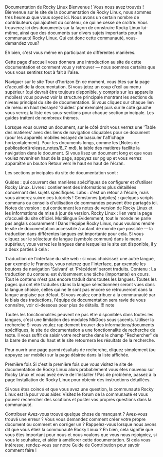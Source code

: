 Documentation de Rocky Linux
Bienvenue !
Vous nous avez trouvés ! Bienvenue sur le site de la documentation de Rocky Linux, nous sommes très heureux que vous soyez ici. Nous avons un certain nombre de contributeurs qui ajoutent du contenu, ce qui ne cesse de croître. Vous trouverez ici des documents sur la façon de construire Rocky Linux lui-même, ainsi que des documents sur divers sujets importants pour la communauté Rocky Linux. Qui est donc cette communauté, vous-demandez vous?

Eh bien, c'est vous même en participant de différentes manières.

Cette page d'accueil vous donnera une introduction au site de cette documentation et comment vous y retrouver — nous sommes certains que vous vous sentirez tout à fait à l'aise.

Naviguer sur le site
Tour d'horizon
En ce moment, vous êtes sur la page d'accueil de la documentation. Si vous jetez un coup d'œil au menu supérieur (qui devrait être toujours disponible, y compris sur les appareils mobiles) vous pouvez voir la structure principale montrant les sections du niveau principal du site de documentation. Si vous cliquez sur chaque lien de menu en haut (essayez 'Guides' par exemple) puis sur le côté gauche vous verrez la liste des sous-sections pour chaque section principale. Les guides traitent de nombreux thèmes.

Lorsque vous ouvrez un document, sur le côté droit vous verrez une 'Table des matières' avec des liens de navigation cliquables pour ce document (pour les appareils mobiles essayez de basculer l'affichage horizontalement). Pour les documents longs, comme les [Notes de publication](release_notes/8_7. md), la table des matières facilite la navigation dans le document. Si vous lisez un document long et que vous voulez revenir en haut de la page, appuyez sur pg up et vous verrez apparaître un bouton Retour vers le haut en haut de l'écran.

Les sections principales du site de documentation sont :

Guides : qui couvrent des manières spécifiques de configurer et d'utiliser Rocky Linux.
Livres : contiennent des informations plus détaillées concernant des sujets spécifiques.
Labs : c'est un retour à l'école, mais vous aimerez suivre ces tutoriels !
Gemstones (pépites) : quelques scripts communs ou conseils d'utilisation de commandes peuvent être partagés ici.
Notes de version : qui contiennent les notes de version de Rocky Linux et les informations de mise à jour de version.
Rocky Linux : lien vers la page d'accueil du site officiel.
Multilingue
Évidemment, tout le monde ne parle pas anglais couramment ! Dans l'équipe Rocky Linux, nous voulons rendre le site de documentation accessible à autant de monde que possible — la traduction dans différentes langues est importante pour cela. Si vous cliquez sur le sélecteur de langue (symbole commun) dans le menu supérieur, vous verrez les langues dans lesquelles le site est disponible, il y a deux parties à cela :

Traduction de l'interface du site web : si vous choisissez une autre langue, par exemple le Français, vous noterez que l'interface, par exemple les boutons de navigation 'Suivant' et 'Précédent' seront traduits.
Contenu : La traduction du contenu est évidemment une tâche (importante) en cours. Tout le contenu n'est pas encore traduit dans toutes les langues. Toutes les pages qui ont été traduites (dans la langue sélectionnée) seront vues dans la langue choisie, celles qui ne le sont pas encore se retrouveront dans la langue anglaise par défaut. Si vous voulez contribuer à la communauté par le biais des traductions, l'équipe de documentation sera ravie de vous connaître, voir ci-dessous pour plus de détails.
!!! note

Toutes les fonctionnalités peuvent ne pas être disponibles dans toutes les langues, c'est une limitation des modules MkDocs sous-jacents.
Utiliser la recherche
Si vous voulez rapidement trouver des informations/documents spécifiques, le site de documentation a une fonctionnalité de recherche de texte. Il vous suffit de saisir votre recherche dans le champ "Rechercher" de la barre de menu du haut et le site retournera les résultats de la recherche.

Pour ouvrir une page parmi résultats de recherche, cliquez simplement (ou appuyez sur mobile) sur la page désirée dans la liste affichée.

Première fois
Si c'est la première fois que vous visitez le site de documentation de Rocky Linux alors probablement vous êtes nouveau sur Rocky Linux et vous avez envie de l'installer ! Pas de problème, passez à la page Installation de Rocky Linux pour obtenir des instructions détaillées.

Si vous êtes coincé et que vous avez une question, la communauté Rocky Linux est là pour vous aider. Visitez le forum de la communauté et vous pouvez rechercher des solutions et poster vos propres questions dans la communauté.

Contribuer
Avez-vous trouvé quelque chose de manquant ? Avez-vous trouvé une erreur ? Vous vous demandez comment créer votre propre document ou comment en corriger un ? Rappelez-vous lorsque nous avons dit que vous étiez la communauté Rocky Linux ? Eh bien, cela signifie que vous êtes important pour nous et nous voulons que vous nous rejoigniez, si vous le souhaitez, et aider à améliorer cette documentation. Si cela vous intéresse, rendez-vous sur notre Guide de Contribution pour savoir comment faire !
